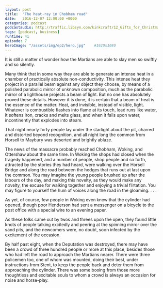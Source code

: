 ```yaml
---
layout: post
title:  "The heat-ray in Chobham road"
date:   2016-12-07 12:00:00 +0000
categories: podcast
podcastaudio: http://traffic.libsyn.com/kinkcraft/12_Gifts_for_Christmas.mp3
tags: [podcast, business]
runtime: 41
episode: 7
heroImage: "/assets/img/ep2/hero.jpg"    #1920x1080
---
```

It is still a matter of wonder how the Martians are able to slay
men so swiftly and so silently.

Many think that in some way they are able to generate an intense heat in 
a chamber of practically absolute non-conductivity. This intense heat they 
project in a parallel beam against any object they choose, by means of a 
polished parabolic mirror of unknown composition, much as the parabolic mirror of a
lighthouse projects a beam of light.  But no one has absolutely proved
these details.  However it is done, it is certain that a beam of heat
is the essence of the matter.  Heat, and invisible, instead of
visible, light.  Whatever is combustible flashes into flame at its
touch, lead runs like water, it softens iron, cracks and melts glass,
and when it falls upon water, incontinently that explodes into steam.

That night nearly forty people lay under the starlight about the
pit, charred and distorted beyond recognition, and all night long the
common from Horsell to Maybury was deserted and brightly ablaze.

The news of the massacre probably reached Chobham, Woking, and
Ottershaw about the same time.  In Woking the shops had closed when
the tragedy happened, and a number of people, shop people and so
forth, attracted by the stories they had heard, were walking over the
Horsell Bridge and along the road between the hedges that runs out at
last upon the common.  You may imagine the young people brushed up
after the labours of the day, and making this novelty, as they would
make any novelty, the excuse for walking together and enjoying a
trivial flirtation.  You may figure to yourself the hum of voices
along the road in the gloaming. . . .

As yet, of course, few people in Woking even knew that the cylinder
had opened, though poor Henderson had sent a messenger on a bicycle to
the post office with a special wire to an evening paper.

As these folks came out by twos and threes upon the open, they
found little knots of people talking excitedly and peering at the
spinning mirror over the sand pits, and the newcomers were, no doubt,
soon infected by the excitement of the occasion.

By half past eight, when the Deputation was destroyed, there may
have been a crowd of three hundred people or more at this place,
besides those who had left the road to approach the Martians nearer.
There were three policemen too, one of whom was mounted, doing their
best, under instructions from Stent, to keep the people back and deter
them from approaching the cylinder.  There was some booing from those
more thoughtless and excitable souls to whom a crowd is always an
occasion for noise and horse-play.
